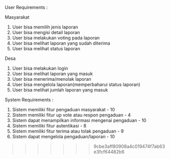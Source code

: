 User Requirements :

Masyarakat
1. User bisa memilih jenis laporan
2. User bisa mengisi detail laporan
3. User bisa melakukan voting pada laporan
4. User bisa melihat laporan yang sudah diterima
5. User bisa melihat status laporan


Desa
1. User bisa melakukan login
2. User bisa melihat  laporan yang masuk
3. User bisa menerima/menolak laporan
4. User bisa mengelola laporan(memperbaharui status laporan) 
5. User bisa melihat jumlah laporan yang masuk


System Requirements :

1. Sistem memiliki fitur pengaduan masyarakat - 10
2. Sistem memiliki fitur up vote atau respon pengaduan - 4
3. Sistem dapat menampilkan informasi mengenai pengaduan - 10
4. Sistem memiliki fitur autentikasi - 8
5. Sistem memiliki fitur terima atau tolak pengaduan - 9
6. Sistem dapat mengelola pengaduan/laporan - 10
>>>>>>> 9cbe3aff80908a4c019474f7ab63e3fcf64482b6
